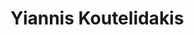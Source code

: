 # Yiannis Koutelidakis 

```{tableofcontents}
```
<link rel="shortcut icon" type="image/x-icon" href="/favicon.ico">